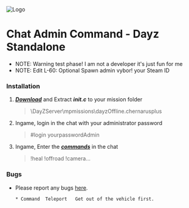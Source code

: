 ![Logo](https://cdn.discordapp.com/attachments/499241118060511252/516023616974880769/dayz-sa-server-walli.png)

Chat Admin Command - Dayz Standalone 
=================================

 - NOTE: Warning test phase! I am not a developer it's just fun for me
 - NOTE: Edit L-60: Optional Spawn admin vybor! your Steam ID


### Installation

1. ***[Download](https://github.com/Malotruu/DayZ-0.63-Malotru/archive/master.zip)*** and Extract ***init.c*** to your mission folder

	> \DayZServer\mpmissions\dayzOffline.chernarusplus
   
  
2. Ingame, login in the chat with your administrator password

	> #login yourpasswordAdmin
 
 
3. Ingame, Enter the ***[commands](https://github.com/Malotruu/DayZ-0.63-Malotru/wiki)*** in the chat

	> !heal !offroad !camera…
  


 
### Bugs

 - Please report any bugs [here](https://github.com/Malotruu/DayZ-0.63-Malotru/issues).
 
       * Command  Teleport   Get out of the vehicle first.
